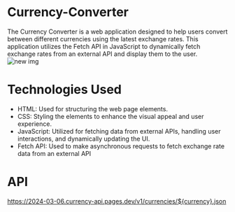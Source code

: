 # Currency-Converter
The Currency Converter is a web application designed to help users convert between different currencies using the latest exchange rates. This application utilizes the Fetch API in JavaScript to dynamically fetch exchange rates from an external API and display them to the user.
![new img](https://github.com/user-attachments/assets/955a3d08-87f5-4a35-b1f9-bc48dbc77a8f)
# Technologies Used
* HTML: Used for structuring the web page elements.
* CSS: Styling the elements to enhance the visual appeal and user experience.
* JavaScript: Utilized for fetching data from external APIs, handling user interactions, and dynamically updating the UI.
* Fetch API: Used to make asynchronous requests to fetch exchange rate data from an external API

# API
 https://2024-03-06.currency-api.pages.dev/v1/currencies/${currency}.json


